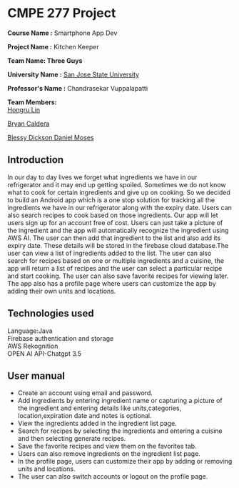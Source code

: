 
# CMPE 277 Project

<b>Course Name :</b> Smartphone App Dev

<b>Project Name  :</b> Kitchen Keeper

<b>Team Name: Three Guys </b>

<b>University Name :</b> [San Jose State University](https://www.sjsu.edu/)

<b>Professor's Name :</b> Chandrasekar Vuppalapatti


<b>Team Members:</b> <br/>
[Hongru Lin](https://www.linkedin.com/in/hongrulin/)<br/>

[Bryan Caldera](https://www.linkedin.com/in/bryancaldera/)<br/>

[Blessy Dickson Daniel Moses](https://www.linkedin.com/in/blessy-dickson-348a31133/)


## Introduction
In our day to day lives we forget what ingredients we have in our refrigerator and it may end up getting spoiled. Sometimes we do not know what to cook for certain ingredients and give up on cooking. So we decided to build an Android app which is a one stop solution for tracking all the ingredients we have in our refrigerator along with the expiry date. Users can also search recipes to cook based on those ingredients.
Our app will let users sign up for an account free of cost. Users can just take a picture of the ingredient and the app will automatically recognize the ingredient using AWS AI. The user can then add that ingredient to the list and also add its expiry date. These details will be stored in the firebase cloud database.The user can view a list of ingredients added to the list. The user can also search for recipes based on one or multiple ingredients and a cuisine, the app will return a list of recipes and the user can select a particular recipe and start cooking. The user can also save favorite recipes for viewing later. The app also has a profile page where users can customize the app by adding their own units and locations.





## Technologies used
Language:Java <br>
Firebase authentication and storage <br>
AWS Rekognition <br>
OPEN AI API-Chatgpt 3.5





## User manual
* Create an account using email and password.<br>
* Add ingredients by entering ingredient name or capturing a picture of the ingredient and entering details like units,categories, location,expiration date and notes is optional.<br>
* View the ingredients added in the ingredient list page.<br>
* Search for recipes by selecting the ingredients and entering a cuisine and then selecting generate recipes.<br>
* Save the favorite recipes and view them on the favorites tab.<br>
* Users can also remove ingredients on the ingredient list page.<br>
* In the profile page, users can customize their app by adding or removing units and locations.<br>
* The user can also switch accounts or logout on the profile page.<br>




